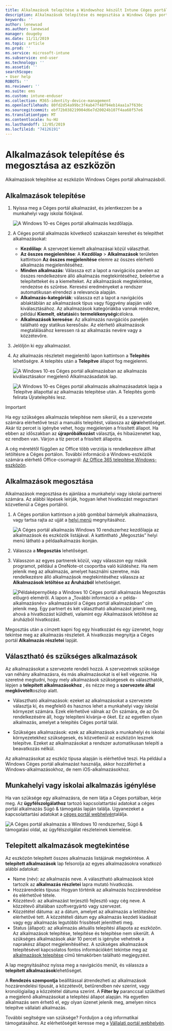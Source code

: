 ```yaml
---
title: Alkalmazások telepítése a Windowshoz készült Intune Céges portál alkalmazásból
description: Alkalmazások telepítése és megosztása a Windows Céges portál alkalmazásból
keywords: ''
author: lenewsad
ms.author: lanewsad
manager: dougeby
ms.date: 11/11/2019
ms.topic: article
ms.prod: ''
ms.service: microsoft-intune
ms.subservice: end-user
ms.technology: ''
ms.assetid: ''
searchScope:
- User help
ROBOTS: ''
ms.reviewer: ''
ms.suite: ems
ms.custom: intune-enduser
ms.collection: M365-identity-device-management
ms.openlocfilehash: 80fd2d54a99bc3f4ab47f48f94eb14aa1a7f630c
ms.sourcegitcommit: ebf72b038219904d6e7d20024b107f4aa68f57e6
ms.translationtype: MT
ms.contentlocale: hu-HU
ms.lasthandoff: 12/05/2019
ms.locfileid: "74126191"
---
```

# <a name="install-and-share-apps-on-your-device"></a>Alkalmazások telepítése és megosztása az eszközön

Alkalmazások telepítése az eszközön Windows Céges portál alkalmazásból.

## <a name="install-apps"></a>Alkalmazások telepítése

1. Nyissa meg a Céges portál alkalmazást, és jelentkezzen be a munkahelyi vagy iskolai fiókjával.  

    ![A Windows 10-es Céges portál alkalmazás kezdőlapja.](./media/RS1_AppDetailsPage_Installed_03.png)
2. A Céges portál alkalmazás következő szakaszain kereshet és telepíthet alkalmazásokat:  

    * **Kezdőlap**: A szervezet kiemelt alkalmazásai közül választhat.  
    * **Az összes megjelenítése**: A **Kezdőlap** > **Alkalmazások** területen kattintson **Az összes megjelenítése** elemre az összes elérhető alkalmazás megjelenítéséhez.  
    * **Minden alkalmazás**: Válassza ezt a lapot a navigációs panelen az összes rendelkezésre álló alkalmazás megtekintéséhez, beleértve a telepítetteket és a kiemelteket. Az alkalmazások megtekintése, rendezése és szűrése. Keresési eredményeket a rendszer automatikusan elrendezi a relevancia alapján.  
    * **Alkalmazás-kategóriák**: válassza ezt a lapot a navigációs ablaktáblán az alkalmazások típus vagy függvény alapján való kiválasztásához. Az alkalmazások kategóriákba vannak rendezve, például **Kiemelt**, **oktatási**és **termelékenységi**célokra.  
    * **Alkalmazások keresése**: Az alkalmazás navigációs paneljén található egy statikus keresősáv. Az elérhető alkalmazások megtalálásához keressen rá az alkalmazás nevére vagy a közzétevőre.  

3. Jelöljön ki egy alkalmazást.   
4. Az alkalmazás részleteit megjelenítő lapon kattintson a **Telepítés** lehetőségre. A telepítés után a **Telepítve** állapot fog megjelenni.  

    ![A Windows 10-es Céges portál alkalmazásban az alkalmazás kiválasztásakor megjelenő Alkalmazásadatok lap.](./media/RS1_AppDetailsPage_Installed_02.png)  
    
    ![A Windows 10-es Céges portál alkalmazás alkalmazásadatok lapja a Telepítve állapottal az alkalmazás telepítése után. A Telepítés gomb felirata Újratelepítés lesz.](./media/RS1_AppDetailsPage_Installed_01.png)    

> [!IMPORTANT]
> Ha egy szükséges alkalmazás telepítése nem sikerül, és a szervezete számára elérhetővé teszi a manuális telepítést, válassza az **újra**lehetőséget. Akár tíz percet is igénybe vehet, hogy megjelenjen a frissített állapot. Ha ebben az időszakban az **újrapróbálkozást** választja, és hibaüzenetet kap, ez rendben van. Várjon a tíz percet a frissített állapotra.   

A cég méretétől függően az Office több verziója is rendelkezésre állhat letöltésre a Céges portálon. További információ a Windows-eszközök számára elérhető Office-csomagról: [Az Office 365 telepítése Windows-eszközön](./install-office-windows.md).

## <a name="share-apps"></a>Alkalmazások megosztása  
Alkalmazások megosztása és ajánlása a munkahelyi vagy iskolai partnerei számára. Az alábbi lépések leírják, hogyan lehet hivatkozást megosztani közvetlenül a Céges portálról.

1. A Céges portálon kattintson a jobb gombbal bármelyik alkalmazásra, vagy tartsa rajta az ujját a [helyi menü](https://docs.microsoft.com//windows/uwp/design/controls-and-patterns/menus) megnyitásához.  

    ![A Céges portál alkalmazás Windows 10 rendszerhez kezdőlapja az alkalmazások és eszközök listájával. A kattintható „Megosztás” helyi menü látható a példaalkalmazás ikonján. ](./media/1808_ShareContext_CP_Windows.png)  

2. Válassza a **Megosztás** lehetőséget.
3. Válasszon az egyes partnerek közül, vagy válasszon egy másik programot, például a OneNote-ot csoportba való küldéshez. Ha nem jelenik meg az alkalmazás, amelyet használni szeretne, más rendelkezésre álló alkalmazások megtekintéséhez válassza az **Alkalmazások letöltése az Áruházból** lehetőséget.  

    ![Példaképernyőkép a Windows 10 Céges portál alkalmazás Megosztás előugró eleméről. A lapon a „További információ a < példa-alkalmazásnév> alkalmazásról a Céges portál alkalmazásban” cím jelenik meg. Egy partnert és két választható alkalmazást jelenít meg, ahová a hivatkozást küldheti, valamint egy Alkalmazások letöltése az áruházból hivatkozást. ](./media/1808_ShareApps_CP_Windows.png) 

Megosztás után a címzett kapni fog egy hivatkozást és egy üzenetet, hogy tekintse meg az alkalmazás részleteit. A hivatkozás megnyitja a Céges portál **Alkalmazás részletei** lapját. 

## <a name="optional-and-required-apps"></a>Választható és szükséges alkalmazások
Az alkalmazásokat a szervezete rendeli hozzá. A szervezetnek szüksége van néhány alkalmazásra, és más alkalmazásokat is el kell végeznie. Ha szeretné megtudni, hogy mely alkalmazások szükségesek és választhatók, lépjen a **telepített alkalmazásokhoz** , és nézze meg a **szervezete által megkövetelt**oszlop alatt.  

* Választható alkalmazások: ezeket az alkalmazásokat a szervezete választja ki, és megfelelő és hasznos lehet a munkahelyi vagy iskolai környezet számára. Ezek elérhetővé válnak az Ön számára, de az Ön rendelkezésére áll, hogy telepíteni kívánja-e őket. Ez az egyetlen olyan alkalmazás, amelyet a telepítés Céges portál talál. 

* Szükséges alkalmazások: ezek az alkalmazások a munkahelyi és iskolai környezetekhez szükségesek, és közvetlenül az eszközön lesznek telepítve. Ezeket az alkalmazásokat a rendszer automatikusan telepíti a beavatkozás nélkül. 

Az alkalmazásokat az eszköz típusa alapján is elérhetővé teszi. Ha például a Windows Céges portál alkalmazást használja, akkor hozzáférhet a Windows-alkalmazásokhoz, de nem iOS-alkalmazásokhoz.

## <a name="request-an-app-for-work-or-school"></a>Munkahelyi vagy iskolai alkalmazás igénylése  
Ha van szüksége egy alkalmazásra, de nem látja a Céges portálban, kérje meg. Az **ügyfélszolgálathoz** tartozó kapcsolattartási adatokat a céges portál alkalmazás Súgó & támogatás lapján találja. Ugyanezeket a kapcsolattartási adatokat a [céges portál webhelyén](https://go.microsoft.com/fwlink/?linkid=2010980)találja.    

  ![A Céges portál alkalmazás a Windows 10 rendszerhez, Súgó & támogatási oldal, az ügyfélszolgálat részleteinek kiemelése. ](./media/1812_UCP_Help_Support_helpdesk.png)  

## <a name="view-installed-apps"></a>Telepített alkalmazások megtekintése  
Az eszközön telepített összes alkalmazás listájának megtekintése. A **telepített alkalmazások** lap felsorolja az egyes alkalmazásokra vonatkozó alábbi adatokat:

* Name (név): az alkalmazás neve. A választható alkalmazások közé tartozik az **alkalmazás részletei** lapra mutató hivatkozás.
* Hozzárendelés típusa: Hogyan történik az alkalmazás hozzárendelése és elérhetővé tétele. 
* Közzétevő: az alkalmazást terjesztő fejlesztő vagy cég neve. A közzétevő általában szoftvergyártó vagy szervezet.  
* Közzététel dátuma: az a dátum, amelyet az alkalmazás a letöltéshez elérhetővé tett. A közzétételi dátum egy alkalmazás kezdeti kiadását vagy egy alkalmazás legutóbbi frissítését jelenítheti meg.
* Status (állapot): az alkalmazás aktuális telepítési állapota az eszközön. Az alkalmazások telepítése, telepítése és telepítése nem sikerült. A szükséges alkalmazások akár 10 percet is igénybe vehetnek a naprakész állapot megjelenítéséhez. A szükséges alkalmazások telepítésével kapcsolatos fontos információkért tekintse meg az [alkalmazások telepítése](#install-apps) című témakörben található megjegyzést. 

A lap megnyitásához nyissa meg a navigációs menüt, és válassza a **telepített alkalmazások**lehetőséget.  


A **Rendezés szempontja** beállítással átrendezheti az alkalmazások hozzárendelési típusát, a közzétevőt, betűrendben név szerint, vagy kronológiailag a közzététel dátuma szerint. A **Filter by** paranccsal szűkítheti a megjelenő alkalmazásokat a telepítési állapot alapján.  Ha egyetlen alkalmazás sem érhető el, egy olyan üzenet jelenik meg, amelyen nincs telepítve vállalati alkalmazás.  

További segítségre van szüksége? Forduljon a cég informatikai támogatásához. Az elérhetőségét keresse meg a [Vállalati portál webhelyén](https://go.microsoft.com/fwlink/?linkid=2010980).  
